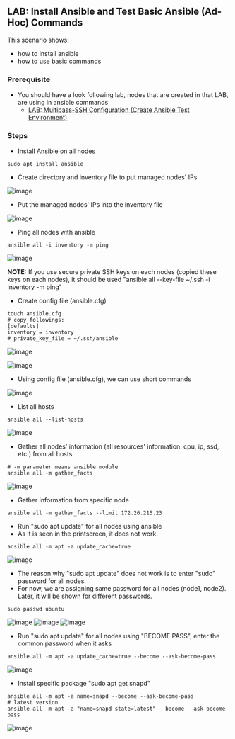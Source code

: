 ## LAB: Install Ansible and Test Basic Ansible (Ad-Hoc) Commands

This scenario shows:
- how to install ansible
- how to use basic commands

### Prerequisite

- You should have a look following lab, nodes that are created in that LAB, are using in ansible commands
  - [LAB: Multipass-SSH Configuration (Create Ansible Test Environment)](https://github.com/gulyaeve/ansible_labs/blob/main/Multipass-SSH-Configuration.md)

### Steps

- Install Ansible on all nodes

``` 
sudo apt install ansible
``` 

- Create directory and inventory file to put managed nodes' IPs

![image](https://user-images.githubusercontent.com/10358317/201087999-7bbb7f0b-acdf-475a-b8c8-cf0f689bc29b.png)

- Put the managed nodes' IPs into the inventory file

![image](https://user-images.githubusercontent.com/10358317/201088310-e7859682-dc0d-46f5-bac4-ba553e38be90.png)

- Ping all nodes with ansible

``` 
ansible all -i inventory -m ping
``` 

![image](https://user-images.githubusercontent.com/10358317/201089266-84c032d5-7647-45ec-b44a-0323cf7f6274.png)

**NOTE:** If you use secure private SSH keys on each nodes (copied these keys on each nodes), it should be used "ansible all --key-file ~/.ssh -i inventory -m ping" 

- Create config file (ansible.cfg)

``` 
touch ansible.cfg
# copy followings:
[defaults]
inventory = inventory
# private_key_file = ~/.ssh/ansible
``` 

![image](https://user-images.githubusercontent.com/10358317/201090216-084d1328-88fc-462f-b307-d95c8d8b752d.png)

![image](https://user-images.githubusercontent.com/10358317/201090391-67057ecd-68a9-4aa6-af33-af5fcd099840.png)

- Using config file (ansible.cfg), we can use short commands

![image](https://user-images.githubusercontent.com/10358317/201090690-752feb31-9b42-42df-a89f-63e3092b4a32.png)

- List all hosts

```
ansible all --list-hosts
``` 
![image](https://user-images.githubusercontent.com/10358317/201090920-d5d2a294-698a-4e62-89e7-7df3f1d1834d.png)

- Gather all nodes' information (all resources' information: cpu, ip, ssd, etc.) from all hosts

```
# -m parameter means ansible module
ansible all -m gather_facts
``` 

![image](https://user-images.githubusercontent.com/10358317/201091229-60ab2618-ba53-4460-96f8-7c69a4a9c6b1.png)

- Gather information from specific node 

```
ansible all -m gather_facts --limit 172.26.215.23
```

- Run "sudo apt update" for all nodes using ansible
- As it is seen in the printscreen, it does not work. 

```
ansible all -m apt -a update_cache=true
```

![image](https://user-images.githubusercontent.com/10358317/201094159-89918be8-1d73-4a10-b346-4d54a1bc104f.png)

- The reason why "sudo apt update" does not work is to enter "sudo" password for all nodes.
- For now, we are assigning same password for all nodes (node1, node2). Later, it will be shown for different passwords.

```
sudo passwd ubuntu
```

![image](https://user-images.githubusercontent.com/10358317/201094654-23381802-43a2-4261-892b-900244019bcc.png)
![image](https://user-images.githubusercontent.com/10358317/201094744-d8edfd82-9c5a-4bb8-9fc5-7e9f5f4567c1.png)
![image](https://user-images.githubusercontent.com/10358317/201094827-5ddd50dd-bd26-47b9-b266-5d997678774b.png)

- Run "sudo apt update" for all nodes using "BECOME PASS", enter the common password when it asks

```
ansible all -m apt -a update_cache=true --become --ask-become-pass
```

![image](https://user-images.githubusercontent.com/10358317/201095106-cfa74f25-9ae6-4ca2-b34a-061ed5d6622d.png)

- Install specific package "sudo apt get snapd"

```
ansible all -m apt -a name=snapd --become --ask-become-pass
# latest version
ansible all -m apt -a "name=snapd state=latest" --become --ask-become-pass
```

![image](https://user-images.githubusercontent.com/10358317/201097511-9b0893f5-120c-4af1-be6d-a35fc15681a5.png)



